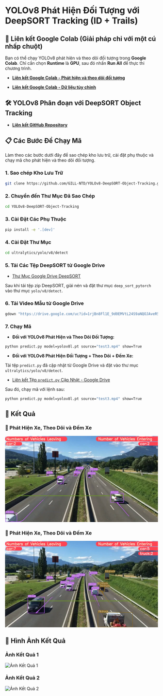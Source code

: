 
# YOLOv8 Phát Hiện Đối Tượng với DeepSORT Tracking (ID + Trails)

## 🚀 Liên kết Google Colab (Giải pháp chỉ với một cú nhấp chuột)

Bạn có thể chạy YOLOv8 phát hiện và theo dõi đối tượng trong **Google Colab**. Chỉ cần chọn **Runtime** là **GPU**, sau đó nhấn **Run All** để thực thi chương trình.

- **[Liên kết Google Colab - Phát hiện và theo dõi đối tượng](https://colab.research.google.com/drive/1U6cnTQ0JwCg4kdHxYSl2NAhU4wK18oAu?usp=sharing)**

- **[Liên kết Google Colab - Dữ liệu tùy chỉnh](https://colab.research.google.com/drive/1dEpI2k3m1i0vbvB4bNqPRQUO0gSBTz25?usp=sharing)**

## 🛠️ YOLOv8 Phân đoạn với DeepSORT Object Tracking

- **[Liên kết GitHub Repository](https://github.com/GILL-NTD/YOLOv8_Segmentation_DeepSORT_Object_Tracking.git)**

## 📋 Các Bước Để Chạy Mã

Làm theo các bước dưới đây để sao chép kho lưu trữ, cài đặt phụ thuộc và chạy mã cho phát hiện và theo dõi đối tượng.

### 1. Sao chép Kho Lưu Trữ

```bash
git clone https://github.com/GILL-NTD/YOLOv8-DeepSORT-Object-Tracking.git
```

### 2. Chuyển đến Thư Mục Đã Sao Chép

```bash
cd YOLOv8-DeepSORT-Object-Tracking
```

### 3. Cài Đặt Các Phụ Thuộc

```bash
pip install -e '.[dev]'
```

### 4. Cài Đặt Thư Mục

```bash
cd ultralytics/yolo/v8/detect
```

### 5. Tải Các Tệp DeepSORT từ Google Drive

- [Thư Mục Google Drive DeepSORT](https://drive.google.com/drive/folders/1kna8eWGrSfzaR6DtNJ8_GchGgPMv3VC8?usp=sharing)

Sau khi tải tệp zip DeepSORT, giải nén và đặt thư mục `deep_sort_pytorch` vào thư mục `yolo/v8/detect`.

### 6. Tải Video Mẫu từ Google Drive

```bash
gdown "https://drive.google.com/uc?id=1rjBn8Fl1E_9d0EMVtL24S9aNQOJAveR5&confirm=t"
```

### 7. Chạy Mã

- **Đối với YOLOv8 Phát Hiện và Theo Dõi Đối Tượng:**

```bash
python predict.py model=yolov8l.pt source="test3.mp4" show=True
```

- **Đối với YOLOv8 Phát Hiện Đối Tượng + Theo Dõi + Đếm Xe:**

Tải tệp `predict.py` đã cập nhật từ Google Drive và đặt vào thư mục `ultralytics/yolo/v8/detect`.

- [Liên kết Tệp `predict.py` Cập Nhật - Google Drive](https://drive.google.com/drive/folders/1awlzTGHBBAn_2pKCkLFADMd1EN_rJETW?usp=sharing)

Sau đó, chạy mã với lệnh sau:

```bash
python predict.py model=yolov8l.pt source="test3.mp4" show=True
```

## 🎯 Kết Quả

### 🚗 Phát Hiện Xe, Theo Dõi và Đếm Xe

![Ví dụ Phát Hiện Xe 1](./figure/figure1.png)

### 🚗 Phát Hiện Xe, Theo Dõi và Đếm Xe

![Ví dụ Phát Hiện Xe 2](./figure/figure3.png)

## 📸 Hình Ảnh Kết Quả

### Ảnh Kết Quả 1

![Ảnh Kết Quả 1](file:///C:/Users/ngotr/Downloads/YOLOv8-DeepSORT-Object-Tracking-main/anhketqua.jpg)

### Ảnh Kết Quả 2

![Ảnh Kết Quả 2](file:///C:/Users/ngotr/Downloads/YOLOv8-DeepSORT-Object-Tracking-main/anhketqua1.jpg)
